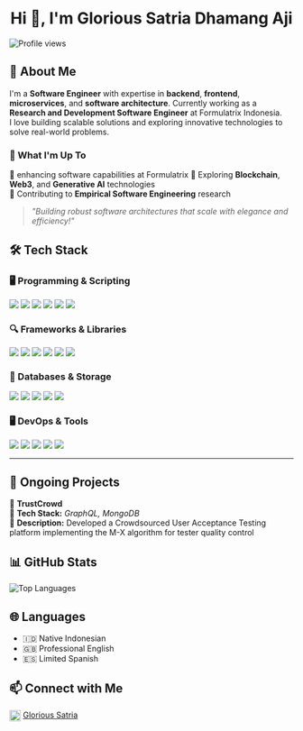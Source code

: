 <h1 align="center">Hi 👋, I'm Glorious Satria Dhamang Aji</h1>

<p align="left">
  <img src="https://komarev.com/ghpvc/?username=satriadhm&label=Profile%20views&color=0e75b6&style=flat" alt="Profile views" />
</p>

## 🚀 About Me  
I'm a **Software Engineer** with expertise in **backend**, **frontend**, **microservices**, and **software architecture**. Currently working as a **Research and Development Software Engineer** at Formulatrix Indonesia.  
I love building scalable solutions and exploring innovative technologies to solve real-world problems.

### 📌 What I'm Up To  
🔹 enhancing software capabilities at Formulatrix
🔹 Exploring **Blockchain**, **Web3**, and **Generative AI** technologies  
🔹 Contributing to **Empirical Software Engineering** research

> *"Building robust software architectures that scale with elegance and efficiency!"*  

## 🛠 Tech Stack

### 🖥 Programming & Scripting
![](https://img.shields.io/badge/Go-00ADD8?style=for-the-badge&logo=go&logoColor=white)
![](https://img.shields.io/badge/Java-ED8B00?style=for-the-badge&logo=java&logoColor=white)
![](https://img.shields.io/badge/C%23-239120?style=for-the-badge&logo=c-sharp&logoColor=white)
![](https://img.shields.io/badge/JavaScript-323330?style=for-the-badge&logo=javascript&logoColor=F7DF1E)
![](https://img.shields.io/badge/PHP-777BB4?style=for-the-badge&logo=php&logoColor=white)
![](https://img.shields.io/badge/Python-3776AB?style=for-the-badge&logo=python&logoColor=white)

### 🔍 Frameworks & Libraries
![](https://img.shields.io/badge/Echo-00ADD8?style=for-the-badge&logo=go&logoColor=white)
![](https://img.shields.io/badge/Fiber-00ADD8?style=for-the-badge&logo=go&logoColor=white)
![](https://img.shields.io/badge/Spring_Boot-6DB33F?style=for-the-badge&logo=spring-boot&logoColor=white)
![](https://img.shields.io/badge/.NET-512BD4?style=for-the-badge&logo=dotnet&logoColor=white)
![](https://img.shields.io/badge/Express.js-000000?style=for-the-badge&logo=express&logoColor=white)
![](https://img.shields.io/badge/Laravel-FF2D20?style=for-the-badge&logo=laravel&logoColor=white)

### 💾 Databases & Storage
![](https://img.shields.io/badge/PostgreSQL-316192?style=for-the-badge&logo=postgresql&logoColor=white)
![](https://img.shields.io/badge/MySQL-005C84?style=for-the-badge&logo=mysql&logoColor=white)
![](https://img.shields.io/badge/MongoDB-4EA94B?style=for-the-badge&logo=mongodb&logoColor=white)
![](https://img.shields.io/badge/Firebase-FFCA28?style=for-the-badge&logo=firebase&logoColor=black)
![](https://img.shields.io/badge/Redis-DC382D?style=for-the-badge&logo=redis&logoColor=white)

### 🖥️ DevOps & Tools
![](https://img.shields.io/badge/Docker-2CA5E0?style=for-the-badge&logo=docker&logoColor=white)
![](https://img.shields.io/badge/Postman-FF6C37?style=for-the-badge&logo=postman&logoColor=white)
![](https://img.shields.io/badge/JMeter-D22128?style=for-the-badge&logo=apache-jmeter&logoColor=white)
![](https://img.shields.io/badge/Linux-FCC624?style=for-the-badge&logo=linux&logoColor=black)
![](https://img.shields.io/badge/Jira-0052CC?style=for-the-badge&logo=jira&logoColor=white)

---

## 📌 Ongoing Projects  
🚧 **TrustCrowd**  
🔹 **Tech Stack:** _GraphQL, MongoDB_  
🔹 **Description:** Developed a Crowdsourced User Acceptance Testing platform implementing the M-X algorithm for tester quality control


## 📊 GitHub Stats
<p>
  <img src="https://github-readme-stats.vercel.app/api/top-langs/?username=satriadhm&theme=dark&hide_border=false&include_all_commits=true&count_private=false&layout=compact" alt="Top Languages" />
</p>

## 🌐 Languages
- 🇮🇩 Native Indonesian
- 🇬🇧 Professional English
- 🇪🇸 Limited Spanish

## 📫 Connect with Me  
[<img align="center" src="https://cdn.jsdelivr.net/npm/simple-icons@v5/icons/linkedin.svg" alt="LinkedIn" height="20px" width="20px" />](https://www.linkedin.com/in/gloriousatria/) [Glorious Satria](https://www.linkedin.com/in/gloriousatria/)  
